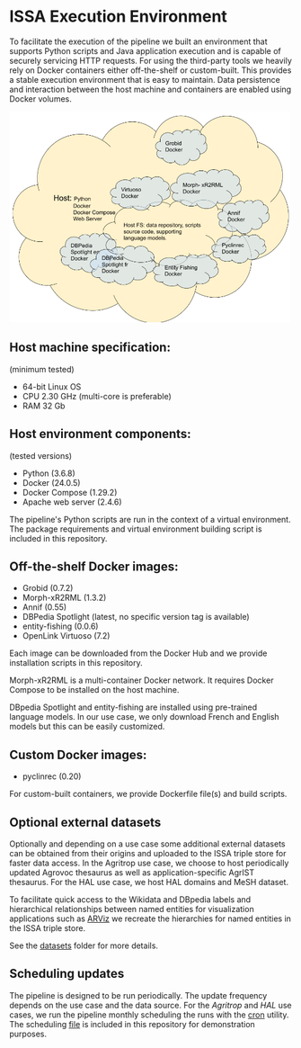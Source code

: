 # ISSA Execution Environment

To facilitate the execution of the pipeline we built an environment that supports Python scripts and Java application execution and is capable of securely servicing HTTP requests. For using the third-party tools we heavily rely on Docker containers either off-the-shelf or custom-built. This provides a stable execution environment that is easy to maintain. Data persistence and interaction between the host machine and containers are enabled using Docker volumes.

<img src="../doc/environment_diagram.png" width="500" />

## Host machine specification:

(minimum tested)

- 64-bit Linux OS
- CPU 2.30 GHz (multi-core is preferable)
- RAM 32 Gb

## Host environment components:

(tested versions)

- Python (3.6.8)
- Docker (24.0.5)
- Docker Compose (1.29.2)
- Apache web server (2.4.6)

The pipeline's Python scripts are run in the context of a virtual environment. The package requirements and virtual environment building script is included in this repository.

## Off-the-shelf Docker images:

- Grobid (0.7.2)
- Morph-xR2RML (1.3.2)
- Annif (0.55)
- DBPedia Spotlight (latest, no specific version tag is available)
- entity-fishing (0.0.6)
- OpenLink Virtuoso (7.2) 

Each image can be downloaded from the Docker Hub and we provide installation scripts in this repository.  

Morph-xR2RML is a multi-container Docker network. It requires Docker Compose to be installed on the host machine.

DBpedia Spotlight and entity-fishing are installed using pre-trained language models.  In our use case, we only download French and English models but this can be easily customized.

## Custom Docker images:

- pyclinrec (0.20)

For custom-built containers, we provide Dockerfile file(s) and build scripts.

## Optional external datasets

Optionally and depending on a use case some additional external datasets can be obtained from their origins and uploaded to the ISSA triple store for faster data access. In the Agritrop use case, we choose to host periodically updated Agrovoc thesaurus as well as application-specific AgrIST thesaurus. For the HAL use case, we host HAL domains and MeSH dataset.

To facilitate quick access to the Wikidata and DBpedia labels and hierarchical relationships between named entities for visualization applications such as [ARViz](https://github.com/Wimmics/arviz) we recreate the hierarchies for named entities in the ISSA triple store.

See the [datasets](../datasets) folder for more details.

## Scheduling updates

The pipeline is designed to be run periodically. The update frequency depends on the use case and the data source. For the _Agritrop_ and _HAL_ use cases, we run the pipeline monthly scheduling the runs with the [cron](https://en.wikipedia.org/wiki/Cron) utility. The scheduling [file](issa.crontab) is included in this repository for demonstration purposes.
